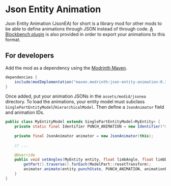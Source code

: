 # Json Entity Animation

Json Entity Animation (JsonEA) for short is a library mod for other mods to be able to define animations through JSON instead of through code. [A Blockbench plugin](animation_to_jsonea.js) is also provided in order to export your animations to this format.

## For developers

Add the mod as a dependency using the [Modrinth Maven](https://docs.modrinth.com/docs/tutorials/maven).

```gradle
dependencies {
    include(modImplementation("maven.modrinth:json-entity-animation:0.3+1.19.4"))
}
```

Once added, put your animation JSONs in the `assets/modid/jsonea` directory. To load the animations, your entity model must subclass `SinglePartEntityModel`/`HierarchicalModel`. Then define a `JsonAnimator` field and animation IDs.

```java
public class MyEntityModel extends SinglePartEntityModel<MyEntity> {
    private static final Identifier PUNCH_ANIMATION = new Identifier("modid", "my_entity/punch");
    
    private final JsonAnimator animator = new JsonAnimator(this);
    
    // ...
    
    @Override
    public void setAngles(MyEntity entity, float limbAngle, float limbDistance, float animationProgress, float headYaw, float headPitch) {
        getPart().traverse().forEach(ModelPart::resetTransform);
        animator.animate(entity.punchState, PUNCH_ANIMATION, animationProgress);
    }
}
```
